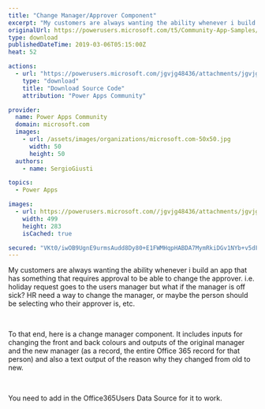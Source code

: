 ```yaml
---
title: "Change Manager/Approver Component"
excerpt: "My customers are always wanting the ability whenever i build an app that has something that requires approval to be able to change the approver. i.e."
originalUrl: https://powerusers.microsoft.com/t5/Community-App-Samples/Change-Manager-Approver-Component/td-p/246900
type: download
publishedDateTime: 2019-03-06T05:15:00Z
heat: 52

actions:
  - url: "https://powerusers.microsoft.com/jgvjg48436/attachments/jgvjg48436/AppFeedbackGallery/126/1/ChangeManager.msapp"
    type: "download"
    title: "Download Source Code"
    attribution: "Power Apps Community"

provider:
  name: Power Apps Community
  domain: microsoft.com
  images:
    - url: /assets/images/organizations/microsoft.com-50x50.jpg
      width: 50
      height: 50
  authors:
    - name: SergioGiusti

topics:
  - Power Apps

images:
  - url: https://powerusers.microsoft.com//jgvjg48436/attachments/jgvjg48436/AppFeedbackGallery/126/2/changemanager1.PNG
    width: 499
    height: 283
    isCached: true

secured: "VKt0/iwOB9UgnE9urmsAudd8Dy80+E1FWMHqpHABDA7MymRkiDGv1NYb+v5dF+KAHGzH9mrs8ldGDIgi+xkJY22/bAiB6nv0m5IrqlKDmZzyU7jdCBkQHNooILhVYHxZevAB1KLHvZk28iShouSwFW+yqLA6qB1O63P/E3LQa51gGwKKCwjnKShHrDtHgyQOcgbWFG+riSeskCYZKpHYEKYtDZQRdXl2TMra55fkpdgQXm+rFGJFkRE9vyyZHAbh3gQnVo6rh5g8R5eE846Dbj96XyPUYWKyz0LYaXXkulwc0Yz6+yHkr0PUS0qI+lP+w4To78LukK+elodUV+xwAMg7modTys36UXveQDe6Y+IcsvHIW5lKqthh8SjKQUCa+UHutKr2SQCWTuWWSFTdDRMP9KxiE0A2GPkgJGpbYi8QVKXH7KyJ4qB878RISYXX;ju1wm8KEFILiqxmsFiDmXQ=="
---
```

<p>My customers are always wanting the ability whenever i build an app that has something that requires approval to be able to change the approver. i.e. holiday request goes to the users manager but what if the manager is off sick? HR need a way to change the manager, or maybe the person should be selecting who their approver is, etc.</p><p>&nbsp;</p><p>To that end, here is a change manager component. It includes inputs for changing the front and back colours and outputs of the original manager and the new manager (as a record, the entire Office 365 record for that person) and also a text output of the reason why they changed from old to new.</p><p>&nbsp;</p><p>You need to add in the Office365Users Data Source for it to work.</p>

